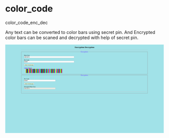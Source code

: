 # color_code
color_code_enc_dec

Any text can be converted to color bars using secret pin.
And Encrypted color bars can be scaned and decrypted with help of secret pin.

![Image of Working Demo](https://github.com/mehultilala/color_code/blob/master/screen_shot_of_color_code_encryption_section_and_decryption_section.png)
